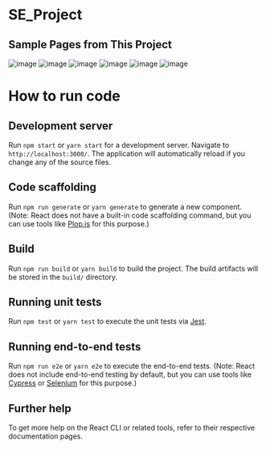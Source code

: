 # SE_Project
## Sample Pages from This Project

![image](https://github.com/user-attachments/assets/c0705839-4a43-48a9-8b05-4908e5bad8b8)
![image](https://github.com/user-attachments/assets/16fb36a1-fde1-4322-b3b8-bba55bd0700f)
![image](https://github.com/user-attachments/assets/e5130e70-327c-4d2e-914c-0768e8d51480)
![image](https://github.com/user-attachments/assets/abca2c1c-46da-45d1-8247-259a586d5e21)
![image](https://github.com/user-attachments/assets/4f87caa7-f115-4e3a-a36c-d8b3e13f5949)
![image](https://github.com/user-attachments/assets/ea334313-7ddf-40cb-bd10-a0b23bf00258)

# How to run code

## Development server

Run `npm start` or `yarn start` for a development server. Navigate to `http://localhost:3000/`. The application will automatically reload if you change any of the source files.

## Code scaffolding

Run `npm run generate` or `yarn generate` to generate a new component. (Note: React does not have a built-in code scaffolding command, but you can use tools like [Plop.js](https://plopjs.com/) for this purpose.)

## Build

Run `npm run build` or `yarn build` to build the project. The build artifacts will be stored in the `build/` directory.

## Running unit tests

Run `npm test` or `yarn test` to execute the unit tests via [Jest](https://jestjs.io).

## Running end-to-end tests

Run `npm run e2e` or `yarn e2e` to execute the end-to-end tests. (Note: React does not include end-to-end testing by default, but you can use tools like [Cypress](https://www.cypress.io/) or [Selenium](https://www.selenium.dev/) for this purpose.)

## Further help

To get more help on the React CLI or related tools, refer to their respective documentation pages.

